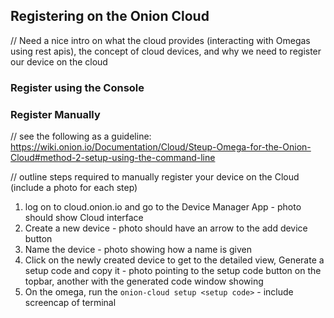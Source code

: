 ## Registering on the Onion Cloud

// Need a nice intro on what the cloud provides (interacting with Omegas using rest apis), the concept of cloud devices, and why we need to register our device on the cloud



### Register using the Console




### Register Manually

// see the following as a guideline: https://wiki.onion.io/Documentation/Cloud/Steup-Omega-for-the-Onion-Cloud#method-2-setup-using-the-command-line

// outline steps required to manually register your device on the Cloud (include a photo for each step)
1. log on to cloud.onion.io and go to the Device Manager App - photo should show Cloud interface
2. Create a new device - photo should have an arrow to the add device button
3. Name the device - photo showing how a name is given
4. Click on the newly created device to get to the detailed view, Generate a setup code and copy it - photo pointing to the setup code button on the topbar, another with the generated code window showing
5. On the omega, run the `onion-cloud setup <setup code>` - include screencap of terminal
